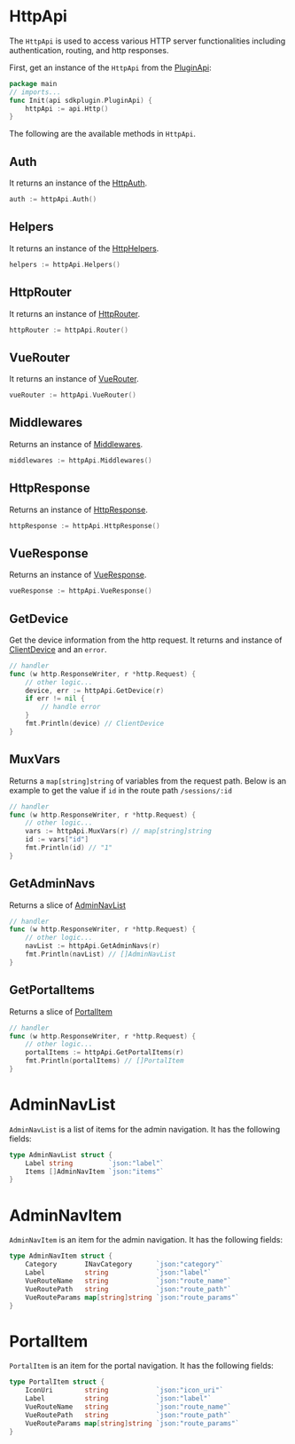 # HttpApi

The `HttpApi` is used to access various HTTP server functionalities including authentication, routing, and http responses.

First, get an instance of the `HttpApi` from the [PluginApi](../plugin-api):
```go
package main
// imports...
func Init(api sdkplugin.PluginApi) {
    httpApi := api.Http()
}
```

The following are the available methods in `HttpApi`.

## Auth
It returns an instance of the [HttpAuth](../http-auth).
```go
auth := httpApi.Auth()
```

## Helpers
It returns an instance of the [HttpHelpers](../http-helpers).
```go
helpers := httpApi.Helpers()
```

## HttpRouter
It returns an instance of [HttpRouter](../http-router).
```go
httpRouter := httpApi.Router()
```

## VueRouter
It returns an instance of [VueRouter](../vue-router).
```go
vueRouter := httpApi.VueRouter()
```

## Middlewares
Returns an instance of [Middlewares](../middlewares).
```go
middlewares := httpApi.Middlewares()
```

## HttpResponse
Returns an instance of [HttpResponse](../http-response).
```go
httpResponse := httpApi.HttpResponse()
```

## VueResponse
Returns an instance of [VueResponse](../vue-response).
```go
vueResponse := httpApi.VueResponse()
```

## GetDevice
Get the device information from the http request. It returns and instance of [ClientDevice](../client-device) and an `error`.
```go
// handler
func (w http.ResponseWriter, r *http.Request) {
    // other logic...
    device, err := httpApi.GetDevice(r)
    if err != nil {
        // handle error
    }
    fmt.Println(device) // ClientDevice
}
```

## MuxVars
Returns a `map[string]string` of variables from the request path. Below is an example to get the value if `id` in the route path `/sessions/:id`
```go
// handler
func (w http.ResponseWriter, r *http.Request) {
    // other logic...
    vars := httpApi.MuxVars(r) // map[string]string
    id := vars["id"]
    fmt.Println(id) // "1"
}
```

## GetAdminNavs
Returns a slice of [AdminNavList](#adminnavlist)
```go
// handler
func (w http.ResponseWriter, r *http.Request) {
    // other logic...
    navList := httpApi.GetAdminNavs(r)
    fmt.Println(navList) // []AdminNavList
}
```
## GetPortalItems
Returns a slice of [PortalItem](#portalitem)
```go
// handler
func (w http.ResponseWriter, r *http.Request) {
    // other logic...
    portalItems := httpApi.GetPortalItems(r)
    fmt.Println(portalItems) // []PortalItem
}
```

# AdminNavList
`AdminNavList` is a list of items for the admin navigation. It has the following fields:
```go
type AdminNavList struct {
	Label string         `json:"label"`
	Items []AdminNavItem `json:"items"`
}
```

# AdminNavItem
`AdminNavItem` is an item for the admin navigation. It has the following fields:
```go
type AdminNavItem struct {
	Category       INavCategory      `json:"category"`
	Label          string            `json:"label"`
	VueRouteName   string            `json:"route_name"`
	VueRoutePath   string            `json:"route_path"`
	VueRouteParams map[string]string `json:"route_params"`
}
```

# PortalItem
`PortalItem` is an item for the portal navigation. It has the following fields:
```go
type PortalItem struct {
	IconUri        string            `json:"icon_uri"`
	Label          string            `json:"label"`
	VueRouteName   string            `json:"route_name"`
	VueRoutePath   string            `json:"route_path"`
	VueRouteParams map[string]string `json:"route_params"`
}
```
